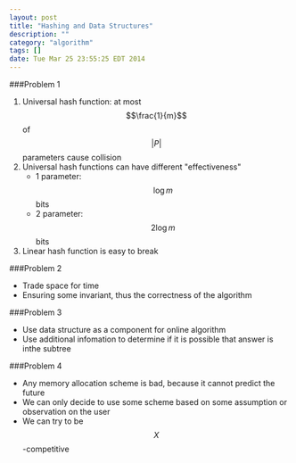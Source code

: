 ```yaml
---
layout: post
title: "Hashing and Data Structures"
description: ""
category: "algorithm"
tags: []
date: Tue Mar 25 23:55:25 EDT 2014
---
```


###Problem 1

1. Universal hash function: at most $$\frac{1}{m}$$ of $$\lvert P \rvert$$ parameters cause collision
2. Universal hash functions can have different "effectiveness"
    - 1 parameter: $$\log m$$ bits
    - 2 parameter: $$2\log m$$ bits
3. Linear hash function is easy to break

###Problem 2

- Trade space for time
- Ensuring some invariant, thus the correctness of the algorithm

###Problem 3

- Use data structure as a component for online algorithm
- Use additional infomation to determine if it is possible that answer is inthe subtree

###Problem 4

- Any memory allocation scheme is bad, because it cannot predict the future
- We can only decide to use some scheme based on some assumption or observation on the user
- We can try to be $$X$$-competitive
